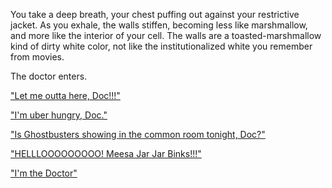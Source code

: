 You take a deep breath, your chest puffing out against your restrictive jacket.
As you exhale, the walls stiffen, becoming less like marshmallow, and more like 
the interior of your cell. The walls are a toasted-marshmallow kind of dirty white 
color, not like the institutionalized white you remember from movies.

The doctor enters.

["Let me outta here, Doc!!!"](let-me-out/let-me-out.md)

["I'm uber hungry, Doc."](hungry/hungry.md)

["Is Ghostbusters showing in the common room tonight, Doc?"](ghostbusters/ghostbusters.md)

["HELLLOOOOOOOOO! Meesa Jar Jar Binks!!!"](jarjar/jarjar.md)

["I'm the Doctor"](timelord/timelord.md)